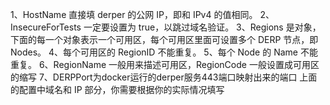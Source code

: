 1、HostName 直接填 derper 的公网 IP，即和 IPv4 的值相同。
2、InsecureForTests 一定要设置为 true，以跳过域名验证。
3、Regions 是对象，下面的每一个对象表示一个可用区，每个可用区里面可设置多个 DERP 节点，即 Nodes。
4、每个可用区的 RegionID 不能重复。
5、每个 Node 的 Name 不能重复。
6、RegionName 一般用来描述可用区，RegionCode 一般设置成可用区的缩写
7、DERPPort为docker运行的derper服务443端口映射出来的端口
上面的配置中域名和 IP 部分，你需要根据你的实际情况填写